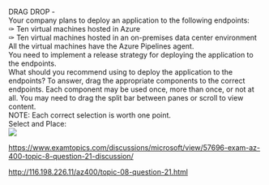 DRAG DROP -<br/>Your company plans to deploy an application to the following endpoints:<br/>✑ Ten virtual machines hosted in Azure<br/>✑ Ten virtual machines hosted in an on-premises data center environment<br/>All the virtual machines have the Azure Pipelines agent.<br/>You need to implement a release strategy for deploying the application to the endpoints.<br/>What should you recommend using to deploy the application to the endpoints? To answer, drag the appropriate components to the correct endpoints. Each component may be used once, more than once, or not at all. You may need to drag the split bar between panes or scroll to view content.<br/>NOTE: Each correct selection is worth one point.<br/>Select and Place:<br/><img src="https://www.examtopics.com/assets/media/exam-media/04257/0043200003.png" class="in-exam-image"/><br/><p><a href="https://www.examtopics.com/discussions/microsoft/view/57696-exam-az-400-topic-8-question-21-discussion/">https://www.examtopics.com/discussions/microsoft/view/57696-exam-az-400-topic-8-question-21-discussion/</a></p><p><a href="http://116.198.226.11/az400/topic-08-question-21.html">http://116.198.226.11/az400/topic-08-question-21.html</a></p><script src="https://giscus.app/client.js"                    data-repo="azsamples/az204"                    data-repo-id="R_kgDOMRXzDQ"                    data-category="General"                    data-category-id="DIC_kwDOMRXzDc4Cgi27"                    data-mapping="pathname"                    data-strict="1"                    data-reactions-enabled="0"                    data-emit-metadata="0"                    data-input-position="bottom"                    data-theme="preferred_color_scheme"                    data-lang="en"                    crossorigin="anonymous"                    async>                    </script>